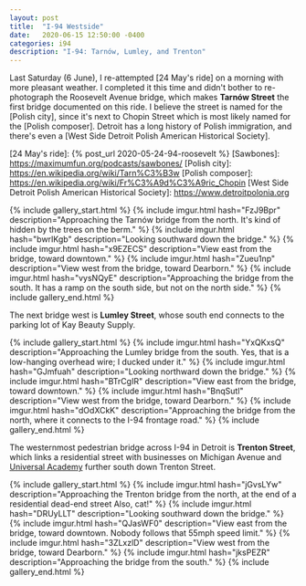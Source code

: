 ```yaml
---
layout: post
title:  "I-94 Westside"
date:   2020-06-15 12:50:00 -0400
categories: i94
description: "I-94: Tarnów, Lumley, and Trenton"
---
```


Last Saturday (6 June), I re-attempted [24 May's ride] on a morning with more 
pleasant weather. I completed it this time and didn't bother to re-photograph 
the Roosevelt Avenue bridge, 
which makes **Tarnów Street** the first bridge documented on this ride. 
I believe the street is named for the [Polish city], since it's next to 
Chopin Street which is most likely named for the [Polish composer]. 
Detroit has a long history of Polish immigration, and there's even a 
[West Side Detroit Polish American Historical Society].

[24 May's ride]: {% post_url 2020-05-24-94-roosevelt %}
[Sawbones]: https://maximumfun.org/podcasts/sawbones/
[Polish city]: https://en.wikipedia.org/wiki/Tarn%C3%B3w
[Polish composer]: https://en.wikipedia.org/wiki/Fr%C3%A9d%C3%A9ric_Chopin
[West Side Detroit Polish American Historical Society]: https://www.detroitpolonia.org

<!-- fold -->

{% include gallery_start.html %}
{% include imgur.html 
  hash="FzJ9Bpr" 
  description="Approaching the Tarnów bridge from the north. It's kind of hidden by the trees on the berm." %}
{% include imgur.html 
  hash="bwrIKgb" 
  description="Looking southward down the bridge." %}
{% include imgur.html
  hash="x9EZECS"
  description="View east from the bridge, toward downtown." %}
{% include imgur.html 
  hash="Zueu1np"
  description="View west from the bridge, toward Dearborn." %}
{% include imgur.html 
  hash="vysNQyE" 
  description="Approaching the bridge from the south. It has a ramp on the south side, but not on the north side." %}
{% include gallery_end.html %}

The next bridge west is **Lumley Street**, whose south end connects to the 
parking lot of Kay Beauty Supply. 

{% include gallery_start.html %}
{% include imgur.html 
  hash="YxQKxsQ" 
  description="Approaching the Lumley bridge from the south. Yes, that is a low-hanging overhead wire; I ducked under it." %}
{% include imgur.html 
  hash="GJmfuah" 
  description="Looking northward down the bridge." %}
{% include imgur.html
  hash="BTrCgIR"
  description="View east from the bridge, toward downtown." %}
{% include imgur.html 
  hash="BnqSutl"
  description="View west from the bridge, toward Dearborn." %}
{% include imgur.html 
  hash="dOdXCkK" 
  description="Approaching the bridge from the north, where it connects to the I-94 frontage road." %}
{% include gallery_end.html %}

The westernmost pedestrian bridge across I-94 in Detroit is **Trenton Street**, 
which links a residential street with businesses on Michigan Avenue and 
[Universal Academy] further south down Trenton Street.

[Universal Academy]: http://www.universalpsa.org/

{% include gallery_start.html %}
{% include imgur.html 
  hash="jGvsLYw" 
  description="Approaching the Trenton bridge from the north, at the end of a residential dead-end street Also, cat!" %}
{% include imgur.html 
  hash="DRUyLLT" 
  description="Looking southward down the bridge." %}
{% include imgur.html
  hash="QJasWF0"
  description="View east from the bridge, toward downtown. Nobody follows that 55mph speed limit." %}
{% include imgur.html 
  hash="3ZLxzlD"
  description="View west from the bridge, toward Dearborn." %}
{% include imgur.html 
  hash="jksPEZR" 
  description="Approaching the bridge from the south." %}
{% include gallery_end.html %}